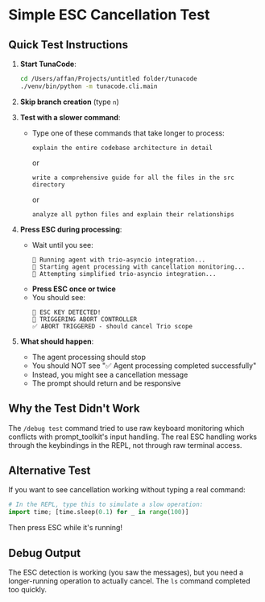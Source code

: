 # Simple ESC Cancellation Test

## Quick Test Instructions

1. **Start TunaCode**:
   ```bash
   cd /Users/affan/Projects/untitled folder/tunacode
   ./venv/bin/python -m tunacode.cli.main
   ```

2. **Skip branch creation** (type `n`)

3. **Test with a slower command**:
   - Type one of these commands that take longer to process:
     ```
     explain the entire codebase architecture in detail
     ```
     or
     ```
     write a comprehensive guide for all the files in the src directory
     ```
     or  
     ```
     analyze all python files and explain their relationships
     ```

4. **Press ESC during processing**:
   - Wait until you see:
     ```
     🎯 Running agent with trio-asyncio integration...
     🚀 Starting agent processing with cancellation monitoring...
     🔧 Attempting simplified trio-asyncio integration...
     ```
   - **Press ESC once or twice**
   - You should see:
     ```
     🔑 ESC KEY DETECTED!
     🛑 TRIGGERING ABORT CONTROLLER
     ✅ ABORT TRIGGERED - should cancel Trio scope
     ```

5. **What should happen**:
   - The agent processing should stop
   - You should NOT see "✅ Agent processing completed successfully"
   - Instead, you might see a cancellation message
   - The prompt should return and be responsive

## Why the Test Didn't Work

The `/debug test` command tried to use raw keyboard monitoring which conflicts with prompt_toolkit's input handling. The real ESC handling works through the keybindings in the REPL, not through raw terminal access.

## Alternative Test

If you want to see cancellation working without typing a real command:

```python
# In the REPL, type this to simulate a slow operation:
import time; [time.sleep(0.1) for _ in range(100)]
```

Then press ESC while it's running!

## Debug Output

The ESC detection is working (you saw the messages), but you need a longer-running operation to actually cancel. The `ls` command completed too quickly.